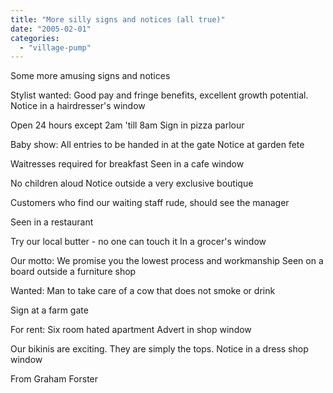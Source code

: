 ```yaml
---
title: "More silly signs and notices (all true)"
date: "2005-02-01"
categories: 
  - "village-pump"
---
```


Some more amusing signs and notices

Stylist wanted: Good pay and fringe benefits, excellent growth potential. Notice in a hairdresser's window

Open 24 hours except 2am 'till 8am Sign in pizza parlour

Baby show: All entries to be handed in at the gate Notice at garden fete

Waitresses required for breakfast Seen in a cafe window

No children aloud Notice outside a very exclusive boutique

Customers who find our waiting staff rude, should see the manager

Seen in a restaurant

Try our local butter - no one can touch it In a grocer's window

Our motto: We promise you the lowest process and workmanship Seen on a board outside a furniture shop

Wanted: Man to take care of a cow that does not smoke or drink

Sign at a farm gate

For rent: Six room hated apartment Advert in shop window

Our bikinis are exciting. They are simply the tops. Notice in a dress shop window

From Graham Forster
